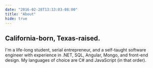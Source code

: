 ```yaml
---
date: "2016-02-28T13:33:03-08:00"
title: "About"
hide: true
---
```


## California-born, Texas-raised.

I'm a life-long student, serial entrepreneur, and a self-taught software engineer with experience in .NET, SQL, Angular, Mongo, and front-end design. My languages of choice are C# and JavaScript (in that order).
